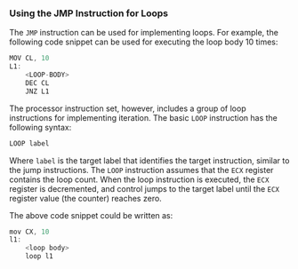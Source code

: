 ### Using the JMP Instruction for Loops

The `JMP` instruction can be used for implementing loops. For example, the following code snippet can be used for executing the loop body 10 times:

```c
MOV CL, 10
L1:
    <LOOP-BODY>
    DEC CL
    JNZ L1
```

The processor instruction set, however, includes a group of loop instructions for implementing iteration. The basic `LOOP` instruction has the following syntax:

```c
LOOP label
```

Where `label` is the target label that identifies the target instruction, similar to the jump instructions. The `LOOP` instruction assumes that the `ECX` register contains the loop count. When the loop instruction is executed, the `ECX` register is decremented, and control jumps to the target label until the `ECX` register value (the counter) reaches zero.

The above code snippet could be written as:

```c
mov CX, 10
l1:
    <loop body>
    loop l1
```
